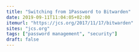 ```yaml
---
title: "Switching from 1Password to Bitwarden"
date: 2019-09-11T11:04:05+02:00
itemurl: "https://jcs.org/2017/11/17/bitwarden"
sites: "jcs.org"
tags: ["password management", "security"]
draft: false
---
```


